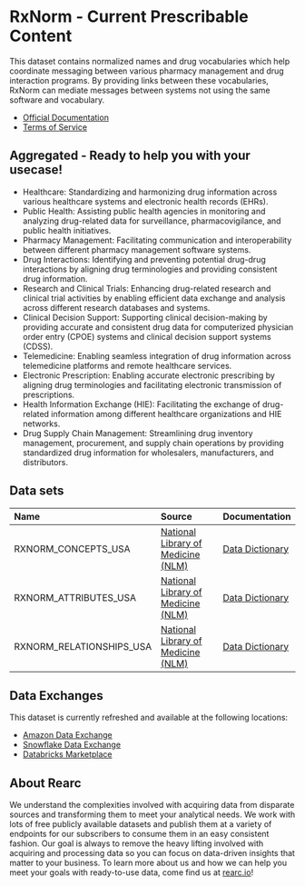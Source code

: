 # RxNorm - Current Prescribable Content

This dataset contains normalized names and drug vocabularies which help coordinate messaging between various pharmacy management and drug interaction programs. By providing links between these vocabularies, RxNorm can mediate messages between systems not using the same software and vocabulary.

- [Official Documentation](https://www.nlm.nih.gov/research/umls/rxnorm/docs/prescribe.html)
- [Terms of Service](https://rearc-data-public-assets.s3.amazonaws.com/Rearc_Data_DSA.pdf)

## Aggregated - Ready to help you with your usecase!

- Healthcare: Standardizing and harmonizing drug information across various healthcare systems and electronic health records (EHRs).
- Public Health: Assisting public health agencies in monitoring and analyzing drug-related data for surveillance, pharmacovigilance, and public health initiatives.
- Pharmacy Management: Facilitating communication and interoperability between different pharmacy management software systems.
- Drug Interactions: Identifying and preventing potential drug-drug interactions by aligning drug terminologies and providing consistent drug information.
- Research and Clinical Trials: Enhancing drug-related research and clinical trial activities by enabling efficient data exchange and analysis across different research databases and systems.
- Clinical Decision Support: Supporting clinical decision-making by providing accurate and consistent drug data for computerized physician order entry (CPOE) systems and clinical decision support systems (CDSS).
- Telemedicine: Enabling seamless integration of drug information across telemedicine platforms and remote healthcare services.
- Electronic Prescription: Enabling accurate electronic prescribing by aligning drug terminologies and facilitating electronic transmission of prescriptions.
- Health Information Exchange (HIE): Facilitating the exchange of drug-related information among different healthcare organizations and HIE networks.
- Drug Supply Chain Management: Streamlining drug inventory management, procurement, and supply chain operations by providing standardized drug information for wholesalers, manufacturers, and distributors.

## Data sets

| Name                               | Source                                                           | Documentation                                                                            |
|:-----------------------------------|:-----------------------------------------------------------------|:-----------------------------------------------------------------------------------------|
| RXNORM_CONCEPTS_USA                | [National Library of Medicine (NLM)](https://www.nlm.nih.gov/)   | [Data Dictionary](https://www.nlm.nih.gov/research/umls/rxnorm/docs/techdoc.html#conso)  |
| RXNORM_ATTRIBUTES_USA              | [National Library of Medicine (NLM)](https://www.nlm.nih.gov/)   | [Data Dictionary](https://www.nlm.nih.gov/research/umls/rxnorm/docs/techdoc.html#sat)    |
| RXNORM_RELATIONSHIPS_USA           | [National Library of Medicine (NLM)](https://www.nlm.nih.gov/)   | [Data Dictionary](https://www.nlm.nih.gov/research/umls/rxnorm/docs/techdoc.html#rel)    |


## Data Exchanges

This dataset is currently refreshed and available at the following locations:
  - [Amazon Data Exchange](https://aws.amazon.com/marketplace/seller-profile?id=a8a86da2-b2d1-4fae-992d-03494e90590b)
  - [Snowflake Data Exchange](https://www.snowflake.com/datasets/rearc/)
  - [Databricks Marketplace](https://www.databricks.com/product/marketplace)

## About Rearc

We understand the complexities involved with acquiring data from disparate sources and transforming them to meet your analytical needs. We work with lots of free publicly available datasets and publish them at a variety of endpoints for our subscribers to consume them in an easy consistent fashion. Our goal is always to remove the heavy lifting involved with acquiring and processing data so you can focus on data-driven insights that matter to your business. To learn more about us and how we can help you meet your goals with ready-to-use data, come find us at [rearc.io](rearc.io)!

